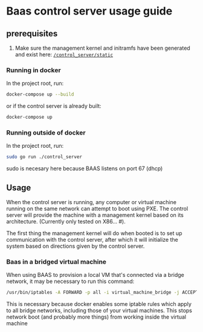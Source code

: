 
# Baas control server usage guide

## prerequisites

1. Make sure the management kernel and initramfs have been generated and exist here: [`/control_server/static`](../../control_server/static)

### Running in docker

In the project root, run:

```bash
docker-compose up --build
```

or if the control server is already built:
```bash
docker-compose up
```

### Running outside of docker

In the project root, run:
```bash
sudo go run ./control_server
```
sudo is necesary here because BAAS listens on port 67 (dhcp)

## Usage

When the control server is running, any computer or virtual machine running on the same network can attempt to boot using PXE.
The control server will provide the machine with a management kernel based on its architecture. (Currently only tested on X86... #).

The first thing the management kernel will do when booted is to set up communication with the control server, after which it will initialize
the system based on directions given by the control server.


### Baas in a bridged virtual machine

When using BAAS to provision a local VM that's connected via a bridge network, it may be necessary to run this command:
```bash
/usr/bin/iptables -A FORWARD -p all -i virtual_machine_bridge -j ACCEPT
```
This is necessary because docker enables some iptable rules which apply to all bridge networks, including those of your
virtual machines. This stops network boot (and probably more things) from working inside the virtual machine
